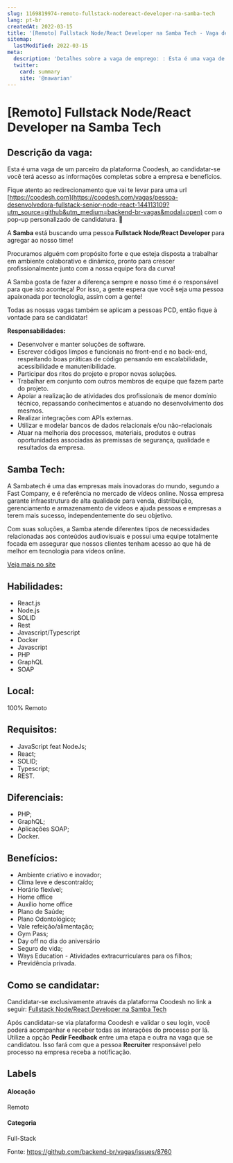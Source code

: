 ```yaml
---
slug: 1169819974-remoto-fullstack-nodereact-developer-na-samba-tech
lang: pt-br
createdAt: 2022-03-15
title: '[Remoto] Fullstack Node/React Developer na Samba Tech - Vaga de Emprego'
sitemap:
  lastModified: 2022-03-15
meta:
  description: 'Detalhes sobre a vaga de emprego: : Esta é uma vaga de um parceiro da plataforma Coodesh, ao candidatar-se você terá acesso as informações completas sobre a empresa e benefícios.  Fique atento ao redirecionamento que vai te levar para uma url [https://coodesh.com](https://coodesh.com/vagas/pessoa-desenvolvedora-fullstack-senior-node-react-144113109?utm_source=github&utm_medium=backend-br-vagas&modal=open) com o pop-up personalizado de candidatura. 👋 <p>A<strong> Samba</strong> está buscando uma pessoa<strong> Fullstack Node/React Developer </strong>para agregar ao nosso time!</p> <p>Procuramos alguém com propósito forte e que esteja disposta a trabalhar em ambiente colaborativo e dinâmico, pronto para crescer profissionalmente junto com a nossa equipe fora da curva!</p> <p>A Samba gosta de fazer a diferença sempre e nosso time é o responsável para que isto aconteça! Por isso, a gente espera que você seja uma pessoa apaixonada por tecnologia, assim com a gente!</p> <p>Todas as nossas vagas também se aplicam a pessoas PCD, então fique à vontade para se candidatar!</p> <p><strong>Responsabilidades:</strong></p> <ul> <li>Desenvolver e manter soluções de software.</li> <li>Escrever códigos limpos e funcionais no front-end e no back-end, respeitando boas práticas de código pensando em escalabilidade, acessibilidade e manutenibilidade.</li> <li>Participar dos ritos do projeto e propor novas soluções.</li> <li>Trabalhar em conjunto com outros membros de equipe que fazem parte do projeto.</li> <li>Apoiar a realização de atividades dos profissionais de menor domínio técnico, repassando conhecimentos e atuando no desenvolvimento dos mesmos.</li> <li>Realizar integrações com APIs externas.</li> <li>Utilizar e modelar bancos de dados relacionais e/ou não-relacionais</li> <li>Atuar na melhoria dos processos, materiais, produtos e outras oportunidades associadas às premissas de segurança, qualidade e resultados da empresa.&nbsp;</li> </ul> <p></p>'
  twitter:
    card: summary
    site: '@nawarian'
---
```


# [Remoto] Fullstack Node/React Developer na Samba Tech

## Descrição da vaga: 
Esta é uma vaga de um parceiro da plataforma Coodesh, ao candidatar-se você terá acesso as informações completas sobre a empresa e benefícios.


Fique atento ao redirecionamento que vai te levar para uma url [https://coodesh.com](https://coodesh.com/vagas/pessoa-desenvolvedora-fullstack-senior-node-react-144113109?utm_source=github&utm_medium=backend-br-vagas&modal=open) com o pop-up personalizado de candidatura. 👋
<p>A<strong> Samba</strong> está buscando uma pessoa<strong> Fullstack Node/React Developer </strong>para agregar ao nosso time!</p>
<p>Procuramos alguém com propósito forte e que esteja disposta a trabalhar em ambiente colaborativo e dinâmico, pronto para crescer profissionalmente junto com a nossa equipe fora da curva!</p>
<p>A Samba gosta de fazer a diferença sempre e nosso time é o responsável para que isto aconteça! Por isso, a gente espera que você seja uma pessoa apaixonada por tecnologia, assim com a gente!</p>
<p>Todas as nossas vagas também se aplicam a pessoas PCD, então fique à vontade para se candidatar!</p>
<p><strong>Responsabilidades:</strong></p>
<ul>
<li>Desenvolver e manter soluções de software.</li>
<li>Escrever códigos limpos e funcionais no front-end e no back-end, respeitando boas práticas de código pensando em escalabilidade, acessibilidade e manutenibilidade.</li>
<li>Participar dos ritos do projeto e propor novas soluções.</li>
<li>Trabalhar em conjunto com outros membros de equipe que fazem parte do projeto.</li>
<li>Apoiar a realização de atividades dos profissionais de menor domínio técnico, repassando conhecimentos e atuando no desenvolvimento dos mesmos.</li>
<li>Realizar integrações com APIs externas.</li>
<li>Utilizar e modelar bancos de dados relacionais e/ou não-relacionais</li>
<li>Atuar na melhoria dos processos, materiais, produtos e outras oportunidades associadas às premissas de segurança, qualidade e resultados da empresa.&nbsp;</li>
</ul>
<p></p>

## Samba Tech: 
 <p>A Sambatech é uma das empresas mais inovadoras do mundo, segundo a Fast Company, e é referência no mercado de vídeos online. Nossa empresa garante infraestrutura de alta qualidade para venda, distribuição, gerenciamento e armazenamento de vídeos e ajuda pessoas e empresas a terem mais sucesso, independentemente do seu objetivo.</p>
<p>Com suas soluções, a Samba atende diferentes tipos de necessidades relacionadas aos conteúdos audiovisuais e possui uma equipe totalmente focada em assegurar que nossos clientes tenham acesso ao que há de melhor em tecnologia para vídeos online.&nbsp;&nbsp;&nbsp;</p><a href='https://coodesh.com/empresas/samba-tech'>Veja mais no site</a>

 ## Habilidades: 
 - React.js 
- Node.js 
- SOLID 
- Rest 
- Javascript/Typescript 
- Docker 
- Javascript 
- PHP 
- GraphQL 
- SOAP
## Local: 
 100% Remoto
## Requisitos: 
 - JavaScript feat NodeJs; 
- React; 
- SOLID; 
- Typescript; 
- REST.
## Diferenciais: 
 - PHP; 
- GraphQL; 
- Aplicações SOAP; 
- Docker.
## Benefícios: 
 - Ambiente criativo e inovador; 
- Clima leve e descontraído; 
- Horário flexível; 
- Home office 
- Auxílio home office 
- Plano de Saúde; 
- Plano Odontológico; 
- Vale refeição/alimentação; 
- Gym Pass;  
- Day off no dia do aniversário 
- Seguro de vida; 
- Ways Education - Atividades extracurriculares para os filhos; 
- Previdência privada.
## Como se candidatar:
Candidatar-se exclusivamente através da plataforma Coodesh no link a seguir: [Fullstack Node/React Developer na Samba Tech](https://coodesh.com/vagas/pessoa-desenvolvedora-fullstack-senior-node-react-144113109?utm_source=github&utm_medium=backend-br-vagas&modal=open)


Após candidatar-se via plataforma Coodesh e validar o seu login, você poderá acompanhar e receber todas as interações do processo por lá. Utilize a opção **Pedir Feedback** entre uma etapa e outra na vaga que se candidatou. Isso fará com que a pessoa **Recruiter** responsável pelo processo na empresa receba a notificação.
## Labels
#### Alocação
Remoto
#### Categoria
Full-Stack

Fonte: https://github.com/backend-br/vagas/issues/8760